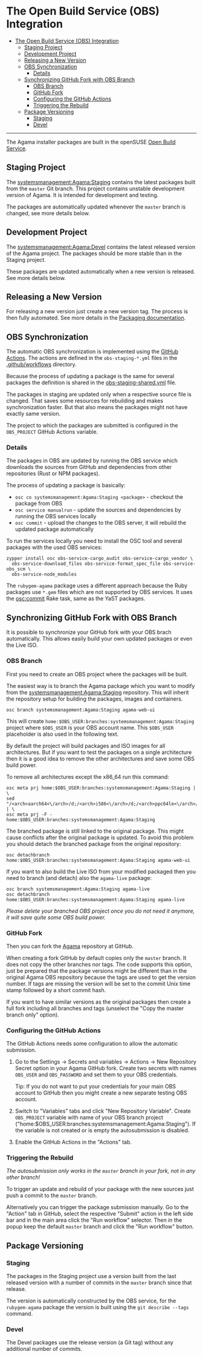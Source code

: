 # The Open Build Service (OBS) Integration

- [The Open Build Service (OBS) Integration](#the-open-build-service-obs-integration)
  - [Staging Project](#staging-project)
  - [Development Project](#development-project)
  - [Releasing a New Version](#releasing-a-new-version)
  - [OBS Synchronization](#obs-synchronization)
    - [Details](#details)
  - [Synchronizing GitHub Fork with OBS Branch](#synchronizing-github-fork-with-obs-branch)
    - [OBS Branch](#obs-branch)
    - [GitHub Fork](#github-fork)
    - [Configuring the GitHub Actions](#configuring-the-github-actions)
    - [Triggering the Rebuild](#triggering-the-rebuild)
  - [Package Versioning](#package-versioning)
    - [Staging](#staging)
    - [Devel](#devel)

---

The Agama installer packages are built in the openSUSE [Open Build Service](
https://build.opensuse.org/).

## Staging Project

The [systemsmanagement:Agama:Staging](https://build.opensuse.org/project/show/systemsmanagement:Agama:Staging)
contains the latest packages built from the `master` Git branch. This project
contains unstable development version of Agama. It is intended for development
and testing.

The packages are automatically updated whenever the `master` branch is changed,
see more details below.

## Development Project

The [systemsmanagement:Agama:Devel](https://build.opensuse.org/project/show/systemsmanagement:Agama:Devel)
contains the latest released version of the Agama project. The packages should
be more stable than in the Staging project.

These packages are updated automatically when a new version is released. See
more details below.

## Releasing a New Version

For releasing a new version just create a new version tag. The process is then
fully automated. See more details in the [Packaging documentation](
../PACKAGING.md#bumping-the-version).

## OBS Synchronization

The automatic OBS synchronization is implemented using the [GitHub Actions](
https://github.com/features/actions). The actions are defined in the
`obs-staging-*.yml` files in the [.github/workflows](../.github/workflows)
directory.

Because the process of updating a package is the same for several packages
the definition is shared in the [obs-staging-shared.yml](
../.github/workflows/obs-staging-shared.yml) file.

The packages in staging are updated only when a respective source file is
changed. That saves some resources for rebuilding and makes synchronization
faster. But that also means the packages might not have exactly same version.

The project to which the packages are submitted is configured in the
`OBS_PROJECT` GitHub Actions variable.

### Details

The packages in OBS are updated by running the OBS service which downloads the
sources from GitHub and dependencies from other repositories (Rust or NPM
packages).

The process of updating a package is basically:

- `osc co systemsmanagement:Agama:Staging <package>` - checkout the package
  from OBS
- `osc service manualrun` - update the sources and dependencies by running
  the OBS services locally
- `osc commit` - upload the changes to the OBS server, it will rebuild the
  updated package automatically

To run the services locally you need to install the OSC tool and several
packages with the used OBS services:

```shell
zypper install osc obs-service-cargo_audit obs-service-cargo_vendor \
  obs-service-download_files obs-service-format_spec_file obs-service-obs_scm \
  obs-service-node_modules
```

The `rubygem-agama` package uses a different approach because the Ruby packages
use `*.gem` files which are not supported by OBS services. It uses the
[osc:commit](https://github.com/openSUSE/packaging_rake_tasks#osccommit) Rake
task, same as the YaST packages.

## Synchronizing GitHub Fork with OBS Branch

It is possible to synchronize your GitHub fork with your OBS brach
automatically. This allows easily build your own updated packages or even the
Live ISO.

### OBS Branch

First you need to create an OBS project where the packages will be built.

The easiest way is to branch the Agama package which you want to modify from the
[systemsmanagement:Agama:Staging](
https://build.opensuse.org/project/show/systemsmanagement:Agama:Staging)
repository. This will inherit the repository setup for building the packages,
images and containers.

``` shell
osc branch systemsmanagement:Agama:Staging agama-web-ui
```

This will create `home:$OBS_USER:branches:systemsmanagement:Agama:Staging`
project where `$OBS_USER` is your OBS account name. This `$OBS_USER` placeholder
is also used in the following text.

By default the project will build packages and ISO images for all architectures.
But if you want to test the packages on a single architecture then it is a good
idea to remove the other architectures and save some OBS build power.

To remove all architectures except the x86_64 run this command:

``` shell
osc meta prj home:$OBS_USER:branches:systemsmanagement:Agama:Staging | \
sed "/<arch>aarch64<\/arch>/d;/<arch>i586<\/arch>/d;/<arch>ppc64le<\/arch>/d;/<arch>s390x<\/arch>/d;" | \
osc meta prj -F - home:$OBS_USER:branches:systemsmanagement:Agama:Staging
```

The branched package is still linked to the original package. This might cause
conflicts after the original package is updated. To avoid this problem you
should detach the branched package from the original repository:

``` shell
osc detachbranch home:$OBS_USER:branches:systemsmanagement:Agama:Staging agama-web-ui
```

If you want to also build the Live ISO from your modified packaged then you need
to branch (and detach) also the `agama-live` package:

``` shell
osc branch systemsmanagement:Agama:Staging agama-live
osc detachbranch home:$OBS_USER:branches:systemsmanagement:Agama:Staging agama-live
```

*Please delete your branched OBS project once you do not need it anymore, it
will save quite some OBS build power.*

### GitHub Fork

Then you can fork the [Agama](https://github.com/openSUSE/agama) repository at
GitHub.

When creating a fork GitHub by default copies only the `master` branch. It does
not copy the other branches nor tags. The code supports this option, just be
prepared that the package versions might be different than in the original Agama
OBS repository because the tags are used to get the version number. If tags are
missing the version will be set to the commit Unix time stamp followed by a
short commit hash.

If you want to have similar versions as the original packages then create a full
fork including all branches and tags (unselect the "Copy the master branch only"
option).

### Configuring the GitHub Actions

The GitHub Actions needs some configuration to allow the automatic submission.

1. Go to the Settings -> Secrets and variables -> Actions -> New Repository
   Secret option in your Agama GitHub fork. Create two secrets with names
   `OBS_USER` and `OBS_PASSWORD` and set them to your OBS credentials.

   Tip: If you do not want to put your credentials for your main OBS account
   to GitHub then you might create a new separate testing OBS account.

2. Switch to "Variables" tabs and click "New Repository Variable".
   Create `OBS_PROJECT` variable with name of your OBS branch project
   ("home:$OBS_USER:branches:systemsmanagement:Agama:Staging"). If the variable
   is not created or is empty the autosubmission is disabled.

3. Enable the GitHub Actions in the "Actions" tab.

### Triggering the Rebuild

*The autosubmission only works in the `master` branch in your fork, not in any
other branch!*

To trigger an update and rebuild of your package with the new sources just push
a commit to the `master` branch.

Alternatively you can trigger the package submission manually. Go to the
"Action" tab in GitHub, select the respective "Submit" action in the left side
bar and in the main area click the "Run workflow" selector. Then in the popup
keep the default `master` branch and click the "Run workflow" button.

## Package Versioning

### Staging

The packages in the Staging project use a version built from the last released
version with a number of commits in the `master` branch since that release.

The version is automatically constructed by the OBS service, for the
`rubygem-agama` package the version is built using the `git describe --tags`
command.

### Devel

The Devel packages use the release version (a Git tag) without any additional
number of commits.
